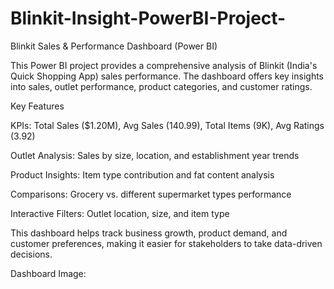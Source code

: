 # Blinkit-Insight-PowerBI-Project-

Blinkit Sales & Performance Dashboard (Power BI)

This Power BI project provides a comprehensive analysis of Blinkit (India's Quick Shopping App) sales performance. The dashboard offers key insights into sales, outlet performance, product categories, and customer ratings.

Key Features

KPIs: Total Sales ($1.20M), Avg Sales (140.99), Total Items (9K), Avg Ratings (3.92)

Outlet Analysis: Sales by size, location, and establishment year trends

Product Insights: Item type contribution and fat content analysis

Comparisons: Grocery vs. different supermarket types performance

Interactive Filters: Outlet location, size, and item type

This dashboard helps track business growth, product demand, and customer preferences, making it easier for stakeholders to take data-driven decisions.

Dashboard Image: 
